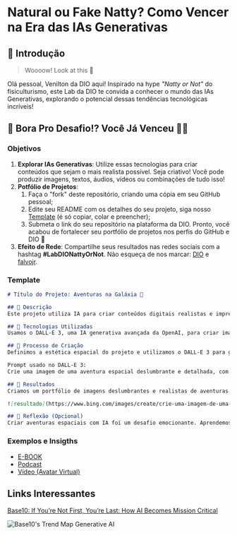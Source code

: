 # Natural ou Fake Natty? Como Vencer na Era das IAs Generativas

## 🚀 Introdução

> Woooow! Look at this 👀

Olá pessoal, Venilton da DIO aqui! Inspirado na hype _"Natty or Not"_ do fisiculturismo, este Lab da DIO te convida a conhecer o mundo das IAs Generativas, explorando o potencial dessas tendências tecnológicas incríveis!

## 🎯 Bora Pro Desafio!? Você Já Venceu 💪🤓

### Objetivos

1. **Explorar IAs Generativas**: Utilize essas tecnologias para criar conteúdos que sejam o mais realista possível. Seja criativo! Você pode produzir imagens, textos, áudios, vídeos ou combinações de tudo isso!
1. **Potfólio de Projetos**:
    1. Faça o "fork" deste repositório, criando uma cópia em seu GitHub pessoal;
    2. Edite seu README com os detalhes do seu projeto, siga nosso [Template](#template) (é só copiar, colar e preencher);
    3. Submeta o link do seu repositório na plataforma da DIO. Pronto, você acabou de fortalecer seu portfólio de projetos nos perfis do GitHub e DIO 🚀
1. **Efeito de Rede**: Compartilhe seus resultados nas redes sociais com a hashtag **#LabDIONattyOrNot**. Não esqueça de nos marcar: [DIO](https://www.linkedin.com/school/dio-makethechange) e [falvojr](https://www.linkedin.com/in/falvojr).

### Template

```markdown
# Título do Projeto: Aventuras na Galáxia 🌌

## 📒 Descrição
Este projeto utiliza IA para criar conteúdos digitais realistas e impressionantes, inspirados em aventuras espaciais. Focamos em gerar imagens que capturam a emoção e a beleza do espaço sideral.

## 🤖 Tecnologias Utilizadas
Usamos o DALL-E 3, uma IA generativa avançada da OpenAI, para criar imagens detalhadas e vibrantes de aventuras na galáxia.

## 🧐 Processo de Criação
Definimos a estética espacial do projeto e utilizamos o DALL-E 3 para gerar imagens de aventuras no espaço, baseando-nos em prompts específicos.

Prompt usado no DALL-E 3:
Crie uma imagem de uma aventura espacial deslumbrante e detalhada, com naves espaciais futurísticas, planetas coloridos e nebulosas brilhantes. Inclua elementos como astronautas explorando, anéis de planetas e estrelas distantes. O cenário deve parecer vasto e misterioso, com um toque de ciência e fantasia.

## 🚀 Resultados
Criamos um portfólio de imagens deslumbrantes e realistas de aventuras na galáxia, demonstrando o poder das IAs na criação de arte digital inspirada pelo espaço sideral.

![resultado](https://www.bing.com/images/create/crie-uma-imagem-de-uma-aventura-espacial-deslumbra/1-666a2d7acc0d4028b1e1cefcf1d97cab?id=lpUmyGWSpXz5mthXiJAong%3d%3d&view=detailv2&idpp=genimg&thId=OIG3.QjiOs1qsLqfdrfF5t.Lm&FORM=GCRIDP

## 💭 Reflexão (Opcional)
Criar aventuras espaciais com IA foi um desafio emocionante. Aprendemos que com criatividade e ferramentas avançadas, é possível alcançar resultados que são tanto visualmente impressionantes quanto tecnologicamente sofisticados.
```

### Exemplos e Insigths

- [E-BOOK](/exemplos/E-BOOK.md)
- [Podcast](/exemplos/PODCAST.md)
- [Vídeo (Avatar Virtual)](/exemplos/VIDEO.md)

## Links Interessantes

[Base10: If You’re Not First, You’re Last: How AI Becomes Mission Critical](https://base10.vc/post/generative-ai-mission-critical/)

![Base10's Trend Map Generative AI](https://github.com/digitalinnovationone/lab-natty-or-not/assets/730492/f4df26e8-f8f7-4419-8252-c69d73ea930c)
